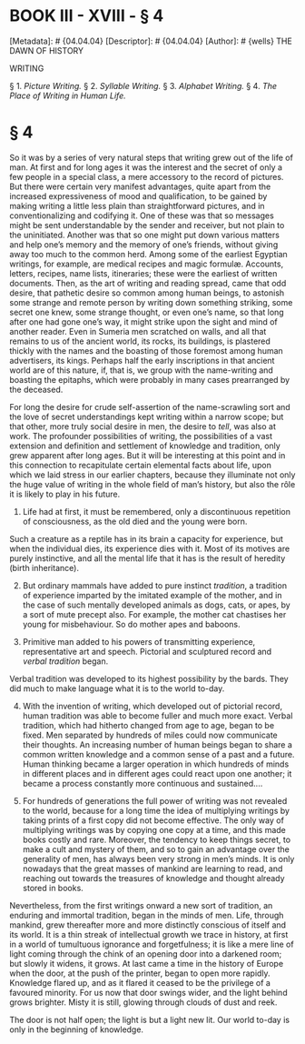 # BOOK III - XVIII - § 4
[Metadata]: # {04.04.04}
[Descriptor]: # {04.04.04}
[Author]: # {wells}
THE DAWN OF HISTORY

WRITING

§ 1. _Picture Writing._ § 2. _Syllable Writing._ § 3. _Alphabet
Writing._ § 4. _The Place of Writing in Human Life._

# § 4
So it was by a series of very natural steps that writing grew out of the life
of man. At first and for long ages it was the interest and the secret of only a
few people in a special class, a mere accessory to the record of pictures. But
there were certain very manifest advantages, quite apart from the increased
expressiveness of mood and qualification, to be gained by making writing a
little less plain than straightforward pictures, and in conventionalizing and
codifying it. One of these was that so messages might be sent understandable by
the sender and receiver, but not plain to the uninitiated. Another was that so
one might put down various matters and help one’s memory and the memory of
one’s friends, without giving away too much to the common herd. Among some of
the earliest Egyptian writings, for example, are medical recipes and magic
formulæ. Accounts, letters, recipes, name lists, itineraries; these were the
earliest of written documents. Then, as the art of writing and reading spread,
came that odd desire, that pathetic desire so common among human beings, to
astonish some strange and remote person by writing down something striking,
some secret one knew, some strange thought, or even one’s name, so that long
after one had gone one’s way, it might strike upon the sight and mind of
another reader. Even in Sumeria men scratched on walls, and all that remains to
us of the ancient world, its rocks, its buildings, is plastered thickly with
the names and the boasting of those foremost among human advertisers, its
kings. Perhaps half the early inscriptions in that ancient world are of this
nature, if, that is, we group with the name-writing and boasting the epitaphs,
which were probably in many cases prearranged by the deceased.

For long the desire for crude self-assertion of the name-scrawling sort and the
love of secret understandings kept writing within a narrow scope; but that
other, more truly social desire in men, the desire to _tell_, was also at work.
The profounder possibilities of writing, the possibilities of a vast extension
and definition and settlement of knowledge and tradition, only grew apparent
after long ages. But it will be interesting at this point and in this
connection to recapitulate certain elemental facts about life, upon which we
laid stress in our earlier chapters, because they illuminate not only the huge
value of writing in the whole field of man’s history, but also the rôle it is
likely to play in his future.

1. Life had at first, it must be remembered, only a discontinuous repetition of
consciousness, as the old died and the young were born.

Such a creature as a reptile has in its brain a capacity for experience, but
when the individual dies, its experience dies with it. Most of its motives are
purely instinctive, and all the mental life that it has is the result of
heredity (birth inheritance).

2. But ordinary mammals have added to pure instinct _tradition_, a tradition of
experience imparted by the imitated example of the mother, and in the case of
such mentally developed animals as dogs, cats, or apes, by a sort of mute
precept also. For example, the mother cat chastises her young for misbehaviour.
So do mother apes and baboons.

3. Primitive man added to his powers of transmitting experience, representative
art and speech. Pictorial and sculptured record and _verbal tradition_ began.

Verbal tradition was developed to its highest possibility by the bards. They
did much to make language what it is to the world to-day.

4. With the invention of writing, which developed out of pictorial record,
human tradition was able to become fuller and much more exact. Verbal
tradition, which had hitherto changed from age to age, began to be fixed. Men
separated by hundreds of miles could now communicate their thoughts. An
increasing number of human beings began to share a common written knowledge and
a common sense of a past and a future. Human thinking became a larger operation
in which hundreds of minds in different places and in different ages could
react upon one another; it became a process constantly more continuous and
sustained....

5. For hundreds of generations the full power of writing was not revealed to
the world, because for a long time the idea of multiplying writings by taking
prints of a first copy did not become effective. The only way of multiplying
writings was by copying one copy at a time, and this made books costly and
rare. Moreover, the tendency to keep things secret, to make a cult and mystery
of them, and so to gain an advantage over the generality of men, has always
been very strong in men’s minds. It is only nowadays that the great masses of
mankind are learning to read, and reaching out towards the treasures of
knowledge and thought already stored in books.

Nevertheless, from the first writings onward a new sort of tradition, an
enduring and immortal tradition, began in the minds of men. Life, through
mankind, grew thereafter more and more distinctly conscious of itself and its
world. It is a thin streak of intellectual growth we trace in history, at first
in a world of tumultuous ignorance and forgetfulness; it is like a mere line of
light coming through the chink of an opening door into a darkened room; but
slowly it widens, it grows. At last came a time in the history of Europe when
the door, at the push of the printer, began to open more rapidly. Knowledge
flared up, and as it flared it ceased to be the privilege of a favoured
minority. For us now that door swings wider, and the light behind grows
brighter. Misty it is still, glowing through clouds of dust and reek.

The door is not half open; the light is but a light new lit. Our world to-day
is only in the beginning of knowledge.


